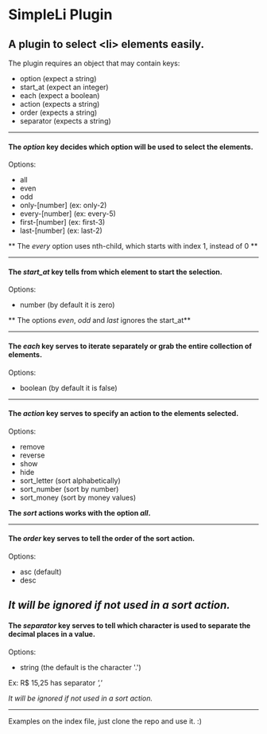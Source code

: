 # SimpleLi Plugin

## A plugin to select &lt;li> elements easily.

The plugin requires an object that may contain keys:

+ option      (expect a string)
+ start_at  (expect an integer)
+ each         (expect a boolean)
+ action (expects a string)
+ order (expects a string)
+ separator (expects a string)

---

#### The *option* key decides which option will be used to select the elements.

Options:

+ all
+ even
+ odd
+ only-[number]   (ex: only-2)
+ every-[number]  (ex: every-5)
+ first-[number]  (ex: first-3)
+ last-[number]   (ex: last-2)

** The *every* option uses nth-child, which starts with index 1, instead of 0 **

---

#### The *start_at* key tells from which element to start the selection.

Options:

+ number (by default it is zero)

** The options *even*, *odd* and *last* ignores the start_at**

---

#### The *each* key serves to iterate separately or grab the entire collection of elements.

Options:

+ boolean (by default it is false)

---

#### The *action* key serves to specify an action to the elements selected.

Options:

+ remove
+ reverse
+ show
+ hide
+ sort_letter (sort alphabetically)
+ sort_number (sort by number)
+ sort_money  (sort by money values)

**The *sort* actions works with the option *all*.**

---

#### The *order* key serves to tell the order of the sort action.

Options:

+ asc (default)
+ desc

*It will be ignored if not used in a sort action.*
---

#### The *separator* key serves to tell which character is used to separate the decimal places in a value. 

Options:

+ string (the default is the character '.')

Ex: R$ 15,25 has separator *','* 

*It will be ignored if not used in a sort action.*

---

Examples on the index file, just clone the repo and use it. :)



